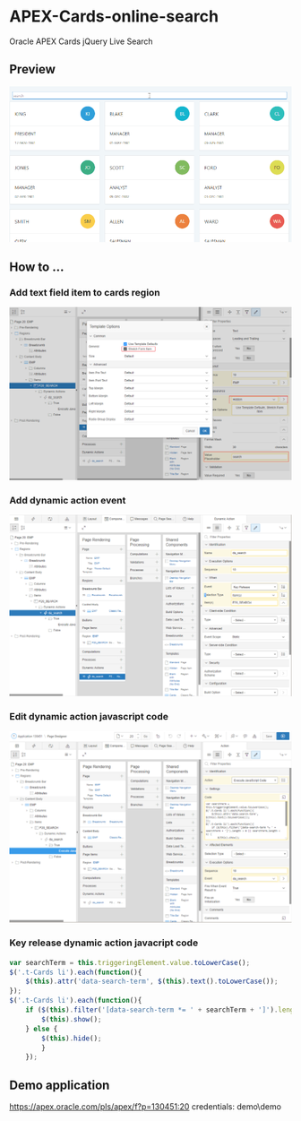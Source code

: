 # APEX-Cards-online-search
Oracle APEX Cards jQuery Live Search
## Preview
![](https://github.com/gisprogrammer/APEX-Cards-online-search/blob/master/emp_example.gif)
## How to ...
### Add text field item to cards region
![](https://github.com/gisprogrammer/APEX-Cards-online-search/blob/master/page_item.png)
### Add dynamic action event
![](https://github.com/gisprogrammer/APEX-Cards-online-search/blob/master/da_event.png)
### Edit dynamic action javascript code
![](https://github.com/gisprogrammer/APEX-Cards-online-search/blob/master/da_javascript.png)

### Key release dynamic action javacript code
```javascript
var searchTerm = this.triggeringElement.value.toLowerCase();
$('.t-Cards li').each(function(){
    $(this).attr('data-search-term', $(this).text().toLowerCase());
});
$('.t-Cards li').each(function(){
    if ($(this).filter('[data-search-term *= ' + searchTerm + ']').length > 0 || searchTerm.length < 1) {
        $(this).show();
    } else {
        $(this).hide();
        }
    });
```
## Demo application
https://apex.oracle.com/pls/apex/f?p=130451:20
credentials: demo\demo
